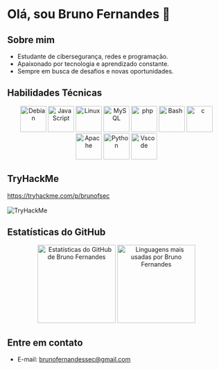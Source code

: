 # Olá, sou Bruno Fernandes 👋

## Sobre mim
- Estudante de cibersegurança, redes e programação.
- Apaixonado por tecnologia e aprendizado constante.
- Sempre em busca de desafios e novas oportunidades.

## Habilidades Técnicas
<div align="center">
<img alt="Debian" height="60" src="https://cdn.jsdelivr.net/gh/devicons/devicon/icons/debian/debian-original-wordmark.svg"/>
<img alt="JavaScript" height="60" src="https://cdn.jsdelivr.net/gh/devicons/devicon/icons/javascript/javascript-original.svg" />
<img alt="Linux" height="60" src="https://cdn.jsdelivr.net/gh/devicons/devicon/icons/linux/linux-original.svg" />
<img alt="MySQL" height="60" src="https://cdn.jsdelivr.net/gh/devicons/devicon/icons/mysql/mysql-plain-wordmark.svg" />
<img alt="php" height="60" src="https://cdn.jsdelivr.net/gh/devicons/devicon/icons/php/php-original.svg" />
<img alt="Bash" height="60" src="https://cdn.jsdelivr.net/gh/devicons/devicon/icons/bash/bash-original.svg" />
<img alt="c" height="60" src="https://cdn.jsdelivr.net/gh/devicons/devicon/icons/c/c-original.svg" />
<img alt="Apache" height="60" src="https://cdn.jsdelivr.net/gh/devicons/devicon/icons/apache/apache-original.svg" />
<img alt="Python" height="60" src="https://cdn.jsdelivr.net/gh/devicons/devicon/icons/python/python-original.svg" />
<img alt="Vscode" height="60" src="https://cdn.jsdelivr.net/gh/devicons/devicon/icons/vscode/vscode-original.svg" />
</div>


## TryHackMe
https://tryhackme.com/p/brunofsec
<br><br>
<img src="https://tryhackme-badges.s3.amazonaws.com/brunofsec.png" alt="TryHackMe">


## Estatísticas do GitHub
<div align="center">
  <img height="180em" src="https://github-readme-stats.vercel.app/api?username=brunofrs&show_icons=true&theme=gotham&include_all_commits=true&count_private=true" alt="Estatísticas do GitHub de Bruno Fernandes">
  <img height="180em" src="https://github-readme-stats.vercel.app/api/top-langs/?username=brunofrs&layout=compact&langs_count=7&theme=gotham" alt="Linguagens mais usadas por Bruno Fernandes">
</div>

## Entre em contato
- E-mail: brunofernandessec@gmail.com
